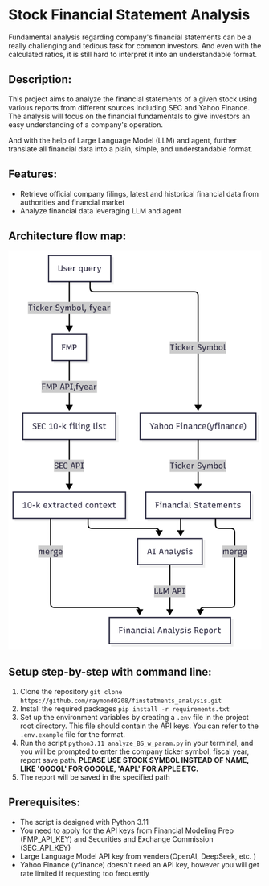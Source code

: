 # Stock Financial Statement Analysis

Fundamental analysis regarding company's financial statements can be a really challenging and tedious task for common investors. And even with the calculated ratios, it is still hard to interpret it into an understandable format.

## Description:
This project aims to analyze the financial statements of a given stock using various reports from different sources including SEC and Yahoo Finance. The analysis will focus on the financial fundamentals to give investors an easy understanding of a company's operation.

And with the help of Large Language Model (LLM) and agent, further translate all financial data into a plain, simple, and understandable format.

## Features:
- Retrieve official company filings, latest and historical financial data from authorities and financial market
- Analyze financial data leveraging LLM and agent

## Architecture flow map:
![flow_map](./FinChart.png)

## Setup step-by-step with command line:    
1. Clone the repository `git clone https://github.com/raymond0208/finstatments_analysis.git` 
2. Install the required packages `pip install -r requirements.txt`
3. Set up the environment variables by creating a `.env` file in the project root directory. This file should contain the API keys. You can refer to the `.env.example` file for the format.
4. Run the script `python3.11 analyze_BS_w_param.py` in your terminal, and you will be prompted to enter the company ticker symbol, fiscal year, report save path. **PLEASE USE STOCK SYMBOL INSTEAD OF NAME, LIKE 'GOOGL' FOR GOOGLE, 'AAPL' FOR APPLE ETC.**
5. The report will be saved in the specified path

## Prerequisites:
- The script is designed with Python 3.11
- You need to apply for the API keys from Financial Modeling Prep (FMP_API_KEY) and Securities and Exchange Commission (SEC_API_KEY)
- Large Language Model API key from venders(OpenAI, DeepSeek, etc. )
- Yahoo Finance (yfinance) doesn't need an API key, however you will get rate limited if requesting too frequently